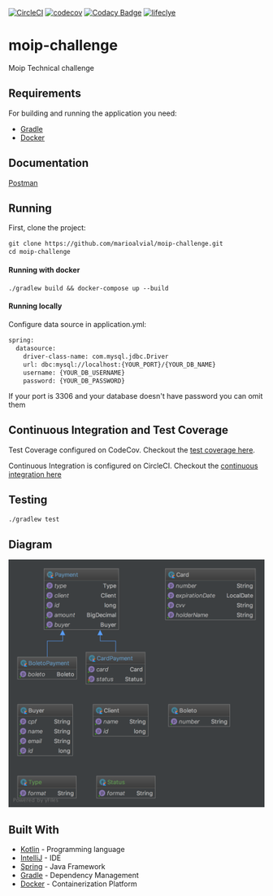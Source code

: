 [![CircleCI](https://circleci.com/gh/marioalvial/moip-challenge/tree/master.svg?style=svg)](https://circleci.com/gh/marioalvial/moip-challenge/tree/master)
[![codecov](https://codecov.io/gh/marioalvial/moip-challenge/branch/master/graph/badge.svg)](https://codecov.io/gh/marioalvial/moip-challenge)
[![Codacy Badge](https://api.codacy.com/project/badge/Grade/ce42dadb1f884bb5ad2ae0f9da452494)](https://www.codacy.com/app/marioalvial/moip-challenge?utm_source=github.com&amp;utm_medium=referral&amp;utm_content=marioalvial/moip-challenge&amp;utm_campaign=Badge_Grade)
[![lifeclye](https://img.shields.io/badge/lifecycle-maturing-blue.svg)](https://codecov.io/gh/marioalvial/moip-challenge)

# moip-challenge

Moip Technical challenge 

## Requirements

For building and running the application you need:

- [Gradle](https://gradle.org/)
- [Docker](https://www.docker.com/)

## Documentation
[Postman](https://documenter.getpostman.com/view/2673922/RVnZhyTK)

## Running

First, clone the project:

```shell
git clone https://github.com/marioalvial/moip-challenge.git
cd moip-challenge
```
#### Running with docker

```shell
./gradlew build && docker-compose up --build
```

#### Running locally 
Configure data source in application.yml:

```
spring:
  datasource:
    driver-class-name: com.mysql.jdbc.Driver
    url: dbc:mysql://localhost:{YOUR_PORT}/{YOUR_DB_NAME}
    username: {YOUR_DB_USERNAME}
    password: {YOUR_DB_PASSWORD}
```
If your port is 3306 and your database doesn't have password you can omit them

## Continuous Integration and Test Coverage
Test Coverage configured on CodeCov. Checkout the [test coverage here](https://codecov.io/gh/marioalvial/moip-challenge).

Continuous Integration is configured on CircleCI. Checkout the [continuous integration here](https://circleci.com/gh/marioalvial/moip-challenge)

##  Testing

```shell
./gradlew test
```

## Diagram

![Diagram](./Diagram.png)

## Built With

- [Kotlin](https://kotlinlang.org/) - Programming language
- [IntelliJ](https://www.jetbrains.com/idea/) - IDE
- [Spring](https://spring.io/) - Java Framework
- [Gradle](https://gradle.org/) - Dependency Management
- [Docker](https://www.docker.com/) - Containerization Platform
